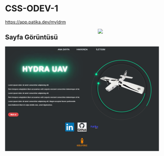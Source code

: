 # CSS-ODEV-1
https://app.patika.dev/myldrm

<img src ="https://media.giphy.com/media/JlVkLKuxRSvLy/giphy.gif" align="right" width="200" heigh="200">

## Sayfa Görüntüsü

<img src ="./Anasayfa.png">
